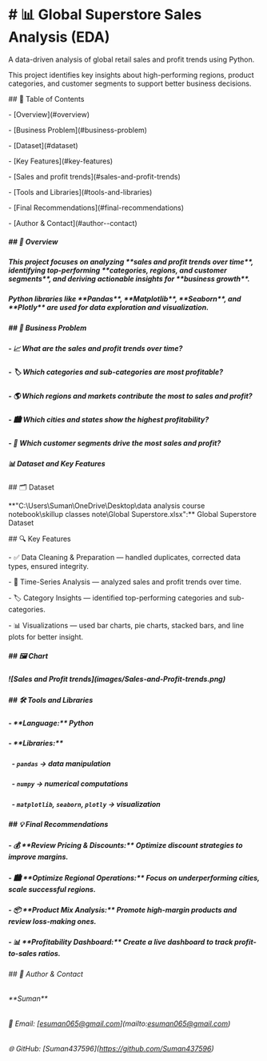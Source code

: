 # \# 📊 Global Superstore Sales Analysis (EDA)

A data-driven analysis of global retail sales and profit trends using Python.  

This project identifies key insights about high-performing regions, product categories, and customer segments to support better business decisions.

\## 📑 Table of Contents

\- \[Overview](#overview)

\- \[Business Problem](#business-problem)

\- \[Dataset](#dataset)

\- \[Key Features](#key-features)

\- \[Sales and profit trends](#sales-and-profit-trends)

\- \[Tools and Libraries](#tools-and-libraries)

\- \[Final Recommendations](#final-recommendations)

\- \[Author \& Contact](#author--contact)



##### \## 🧮 Overview

##### This project focuses on analyzing \*\*sales and profit trends over time\*\*, identifying top-performing \*\*categories, regions, and customer segments\*\*, and deriving actionable insights for \*\*business growth\*\*.  

##### Python libraries like \*\*Pandas\*\*, \*\*Matplotlib\*\*, \*\*Seaborn\*\*, and \*\*Plotly\*\* are used for data exploration and visualization.



##### \## 💼 Business Problem

##### \- 📈 What are the sales and profit trends over time?  

##### \- 🏷️ Which categories and sub-categories are most profitable?  

##### \- 🌎 Which regions and markets contribute the most to sales and profit?  

##### \- 🏙️ Which cities and states show the highest profitability?  

##### \- 👥 Which customer segments drive the most sales and profit?



##### 📊 Dataset and Key Features

\## 🗂️ Dataset

\*\*"C:\\Users\\Suman\\OneDrive\\Desktop\\data analysis course notebook\\skillup classes note\\Global Superstore.xlsx":\*\* Global Superstore Dataset  



\## 🔍 Key Features

\- ✅ Data Cleaning \& Preparation — handled duplicates, corrected data types, ensured integrity.  

\- 📆 Time-Series Analysis — analyzed sales and profit trends over time.  

\- 🏷️ Category Insights — identified top-performing categories and sub-categories.  

\- 📊 Visualizations — used bar charts, pie charts, stacked bars, and line plots for better insight.



##### \## 🖼️  Chart

##### !\[Sales and Profit trends](images/Sales-and-Profit-trends.png)



##### \## 🛠️ Tools and Libraries

##### \- \*\*Language:\*\* Python  

##### \- \*\*Libraries:\*\*

##### &nbsp; - `pandas` → data manipulation  

##### &nbsp; - `numpy` → numerical computations  

##### &nbsp; - `matplotlib`, `seaborn`, `plotly` → visualization







##### \## 💡 Final Recommendations

##### \- 💰 \*\*Review Pricing \& Discounts:\*\* Optimize discount strategies to improve margins.  

##### \- 🏙️ \*\*Optimize Regional Operations:\*\* Focus on underperforming cities, scale successful regions.  

##### \- 📦 \*\*Product Mix Analysis:\*\* Promote high-margin products and review loss-making ones.  

##### \- 📊 \*\*Profitability Dashboard:\*\* Create a live dashboard to track profit-to-sales ratios.

###### \## 👤 Author \& Contact

###### \*\*Suman\*\*  

###### 📧 Email: \[esuman065@gmail.com](mailto:esuman065@gmail.com)  

###### 🌐 GitHub: \[Suman437596](https://github.com/Suman437596)




